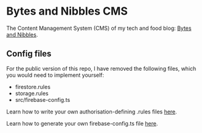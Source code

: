 # Bytes and Nibbles CMS
The Content Management System (CMS) of my tech and food blog: [Bytes and Nibbles](https://bytes-and-nibbles.web.app).

## Config files 
For the public version of this repo, I have removed the following files, which you would need to implement yourself:

- firestore.rules
- storage.rules
- src/firebase-config.ts

Learn how to write your own authorisation-defining .rules files [here](https://firebase.google.com/docs/rules/basics).

Learn how to generate your own firebase-config.ts file [here](https://support.google.com/firebase/answer/7015592).